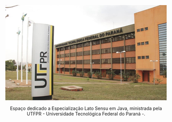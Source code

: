 <p align="center">
  <img src="./Capa.png" alt="Texto Alternativo">
</p>

<p align="center">
Espaço dedicado a Especialização Lato Sensu em Java, ministrada pela UTFPR - Universidade Tecnológica Federal do Paraná -.
</p>

